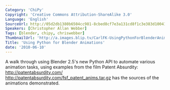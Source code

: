 ```yaml
---
Category: 'ChiPy'
Copyright: 'Creative Commons Attribution-ShareAlike 3.0'
Language: 'English'
SourceUrl: http://05d2db1380b6504cc981-8cbed8cf7e3a131cd8f1c3e383d10041.r93.cf2.rackcdn.com/chipy/575_using-python-for-blender-animations.flv
Speakers: [Christopher Allan Webber]
Tags: [blender, chipy, chriswebber]
ThumbnailUrl: 'http://a.images.blip.tv/CarlFK-UsingPythonForBlenderAnimations589-560.jpg'
Title: 'Using Python for Blender Animations'
date: '2010-06-10'
---
```

A walk through using Blender 2.5's new Python API to automate various
animation tasks, using examples from the film Patent Absurdity:
http://patentabsurdity.com/ http://patentabsurdity.com/fsf_patent_anims.tar.gz
has the sources of the animations demonstrated.

